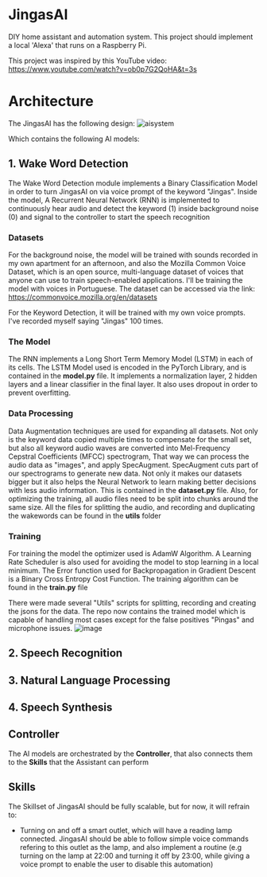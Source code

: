 # JingasAI
DIY home assistant and automation system. This project should implement a local 'Alexa' that runs on a Raspberry Pi.

This project was inspired by this YouTube video: https://www.youtube.com/watch?v=ob0p7G2QoHA&t=3s

# Architecture
The JingasAI has the following design:
![aisystem](https://github.com/vhpadula/JingasAI/assets/64943143/304904ba-b96b-4eda-bf0b-5ab96ca36046)

Which contains the following AI models:
## 1. Wake Word Detection
The Wake Word Detection module implements a Binary Classification Model in order to turn JingasAI on via voice prompt of the keyword "Jingas". Inside the model, A Recurrent Neural Network (RNN) is implemented to continuously hear audio and detect the keyword (1) inside background noise (0) and signal to the controller to start the speech recognition 

### Datasets
For the background noise, the model will be trained with sounds recorded in my own apartment for an afternoon, and also the Mozilla Common Voice Dataset, which is an open source, multi-language dataset of voices that anyone can use to train speech-enabled applications. I'll be training the model with voices in Portuguese. 
The dataset can be accessed via the link: https://commonvoice.mozilla.org/en/datasets


For the Keyword Detection, it will be trained with my own voice prompts. I've recorded myself saying "Jingas" 100 times.

### The Model
The RNN implements a Long Short Term Memory Model (LSTM) in each of its cells. The LSTM Model used is encoded in the PyTorch Library, and is contained in the **model.py** file. It implements a normalization layer, 2 hidden layers and a linear classifier in the final layer. It also uses dropout in order to prevent overfitting.

### Data Processing
Data Augmentation techniques are used for expanding all datasets. Not only is the keyword data copied multiple times to compensate for the small set, but also all keyword audio waves are converted into Mel-Frequency Cepstral Coefficients (MFCC) spectrogram, That way we can process the audio data as "images", and apply SpecAugment. SpecAugment cuts part of our spectrograms to generate new data. Not only it makes our datasets bigger but it also helps the Neural Network to learn making better decisions with less audio information. This is contained in the **dataset.py** file. Also, for optimizing the training, all audio files need to be split into chunks around the same size. All the files for splitting the audio, and recording and duplicating the wakewords can be found in the **utils** folder

### Training
For training the model the optimizer used is AdamW Algorithm. A Learning Rate Scheduler is also used for avoiding the model to stop learning in a local minimum. The Error function used for Backpropagation in Gradient Descent is a Binary Cross Entropy Cost Function. The training algorithm can be found in the **train.py** file

There were made several "Utils" scripts for splitting, recording and creating the jsons for the data. The repo now contains the trained model which is capable of handling most cases except for the false positives "Pingas" and microphone issues.
![image](https://github.com/vhpadula/JingasAI/assets/64943143/55a46e0c-681d-45eb-8b4b-968a09e084de)

## 2. Speech Recognition
## 3. Natural Language Processing
## 4. Speech Synthesis

## Controller
The AI models are orchestrated by the **Controller**, that also connects them to the **Skills** that the Assistant can perform

## Skills
The Skillset of JingasAI should be fully scalable, but for now, it will refrain to:
- Turning on and off a smart outlet, which will have a reading lamp connected. JingasAI should be able to follow simple voice commands refering to this outlet as the lamp, and also implement a routine (e.g turning on the lamp at 22:00 and turning it off by 23:00, while giving a voice prompt to enable the user to disable this automation)

